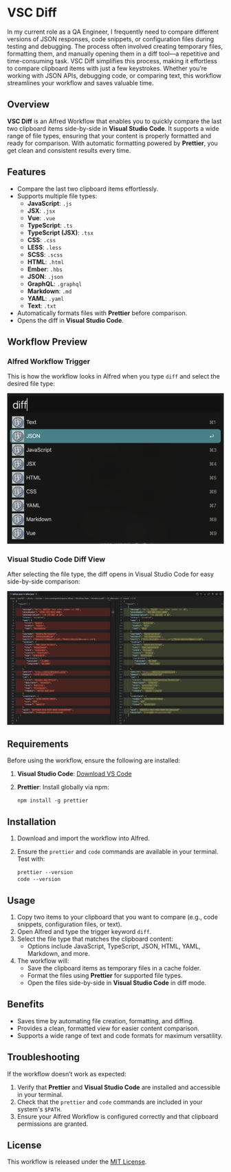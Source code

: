 # VSC Diff

In my current role as a QA Engineer, I frequently need to compare different versions of JSON responses, code snippets, or configuration files during testing and debugging. The process often involved creating temporary files, formatting them, and manually opening them in a diff tool—a repetitive and time-consuming task. VSC Diff simplifies this process, making it effortless to compare clipboard items with just a few keystrokes. Whether you’re working with JSON APIs, debugging code, or comparing text, this workflow streamlines your workflow and saves valuable time.

## Overview
**VSC Diff** is an Alfred Workflow that enables you to quickly compare the last two clipboard items side-by-side in **Visual Studio Code**. It supports a wide range of file types, ensuring that your content is properly formatted and ready for comparison. With automatic formatting powered by **Prettier**, you get clean and consistent results every time.

## Features
- Compare the last two clipboard items effortlessly.
- Supports multiple file types:
  - **JavaScript**: `.js`
  - **JSX**: `.jsx`
  - **Vue**: `.vue`
  - **TypeScript**: `.ts`
  - **TypeScript (JSX)**: `.tsx`
  - **CSS**: `.css`
  - **LESS**: `.less`
  - **SCSS**: `.scss`
  - **HTML**: `.html`
  - **Ember**: `.hbs`
  - **JSON**: `.json`
  - **GraphQL**: `.graphql`
  - **Markdown**: `.md`
  - **YAML**: `.yaml`
  - **Text**: `.txt`
- Automatically formats files with **Prettier** before comparison.
- Opens the diff in **Visual Studio Code**.

## Workflow Preview

### Alfred Workflow Trigger
This is how the workflow looks in Alfred when you type `diff` and select the desired file type:

![Alfred Workflow Trigger](images/diff.png)

### Visual Studio Code Diff View
After selecting the file type, the diff opens in Visual Studio Code for easy side-by-side comparison:

![Visual Studio Code Diff](images/vscode.png)

## Requirements
Before using the workflow, ensure the following are installed:
1. **Visual Studio Code**: [Download VS Code](https://code.visualstudio.com/)
2. **Prettier**: Install globally via npm:

   ```
   npm install -g prettier
   ```

## Installation
1. Download and import the workflow into Alfred.
2. Ensure the `prettier` and `code` commands are available in your terminal. Test with:

   ```
   prettier --version
   code --version
   ```

## Usage
1. Copy two items to your clipboard that you want to compare (e.g., code snippets, configuration files, or text).
2. Open Alfred and type the trigger keyword `diff`.
3. Select the file type that matches the clipboard content:
   - Options include JavaScript, TypeScript, JSON, HTML, YAML, Markdown, and more.
4. The workflow will:
   - Save the clipboard items as temporary files in a cache folder.
   - Format the files using **Prettier** for supported file types.
   - Open the files side-by-side in **Visual Studio Code** in diff mode.

## Benefits
- Saves time by automating file creation, formatting, and diffing.
- Provides a clean, formatted view for easier content comparison.
- Supports a wide range of text and code formats for maximum versatility.

## Troubleshooting
If the workflow doesn’t work as expected:
1. Verify that **Prettier** and **Visual Studio Code** are installed and accessible in your terminal.
2. Check that the `prettier` and `code` commands are included in your system's `$PATH`.
3. Ensure your Alfred Workflow is configured correctly and that clipboard permissions are granted.

## License
This workflow is released under the [MIT License](https://opensource.org/licenses/MIT).